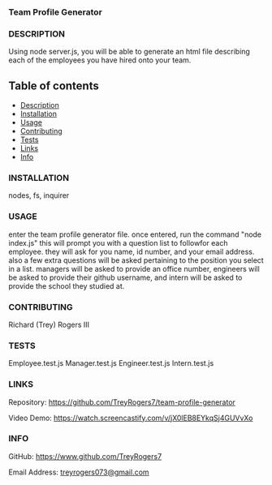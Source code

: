 ### Team Profile Generator

### DESCRIPTION

Using node server.js, you will be able to generate an html file describing each of the employees you have hired onto your team.

## Table of contents
- [Description](#description)
- [Installation](#installation)
- [Usage](#usage)
- [Contributing](#contributing)
- [Tests](#tests)
- [Links](#links)
- [Info](#info)
    
### INSTALLATION

nodes, fs, inquirer
    
### USAGE

enter the team profile generator file. once entered, run the command "node index.js" this will prompt you with a question list to followfor each employee. they will ask for you name, id number, and your email address. also a few extra questions will be asked pertaining to the position you select in a list. managers will be asked to provide an office number, engineers will be asked to provide their github username, and intern will be asked to provide the school they studied at.
    
### CONTRIBUTING

Richard (Trey) Rogers III
    
### TESTS

Employee.test.js
Manager.test.js
Engineer.test.js
Intern.test.js

### LINKS

Repository: https://github.com/TreyRogers7/team-profile-generator

Video Demo: https://watch.screencastify.com/v/jX0lEB8EYkqSj4GUVvXo
    
### INFO
GitHub: https://www.github.com/TreyRogers7
    
Email Address: treyrogers073@gmail.com
